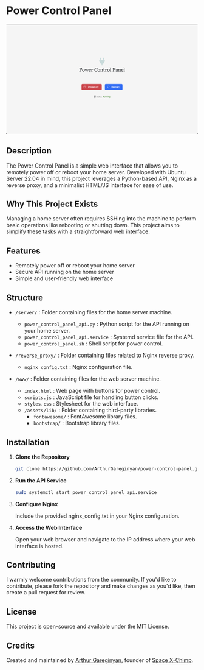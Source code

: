 # Power Control Panel

![Screenshot](https://github.com/ArthurGareginyan/power-control-panel/blob/main/screenshot.png)

## Description

The Power Control Panel is a simple web interface that allows you to remotely power off or reboot your home server. Developed with Ubuntu Server 22.04 in mind, this project leverages a Python-based API, Nginx as a reverse proxy, and a minimalist HTML/JS interface for ease of use.

## Why This Project Exists

Managing a home server often requires SSHing into the machine to perform basic operations like rebooting or shutting down. This project aims to simplify these tasks with a straightforward web interface.

## Features

- Remotely power off or reboot your home server
- Secure API running on the home server
- Simple and user-friendly web interface

## Structure

- `/server/`               : Folder containing files for the home server machine.
  - `power_control_panel_api.py` : Python script for the API running on your home server.
  - `power_control_panel_api.service` : Systemd service file for the API.
  - `power_control_panel.sh` : Shell script for power control.

- `/reverse_proxy/`        : Folder containing files related to Nginx reverse proxy.
  - `nginx_config.txt`     : Nginx configuration file.
  
- `/www/`                  : Folder containing files for the web server machine.
  - `index.html`           : Web page with buttons for power control.
  - `scripts.js`           : JavaScript file for handling button clicks.
  - `styles.css`           : Stylesheet for the web interface.
  - `/assets/lib/`         : Folder containing third-party libraries.
    - `fontawesome/`       : FontAwesome library files.
    - `bootstrap/`         : Bootstrap library files.

## Installation

1. **Clone the Repository**
    ```bash
    git clone https://github.com/ArthurGareginyan/power-control-panel.git
    ```

2. **Run the API Service**
    ```bash
    sudo systemctl start power_control_panel_api.service
    ```

3. **Configure Nginx**

    Include the provided nginx_config.txt in your Nginx configuration.

4. **Access the Web Interface**

    Open your web browser and navigate to the IP address where your web interface is hosted.


## Contributing

I warmly welcome contributions from the community. If you'd like to contribute, please fork the repository and make changes as you'd like, then create a pull request for review.

## License

This project is open-source and available under the MIT License.

## Credits

Created and maintained by [Arthur Gareginyan](https://www.mycyberuniverse.com), founder of [Space X-Chimp](https://www.spacexchimp.com).
